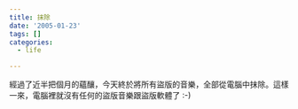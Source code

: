 ```yaml
---
title: 抹除
date: '2005-01-23'
tags: []
categories:
  - life

---
```

經過了近半把個月的蘊釀，今天終於將所有盜版的音樂，全部從電腦中抹除。這樣一來，電腦裡就沒有任何的盜版音樂跟盜版軟體了 :-)